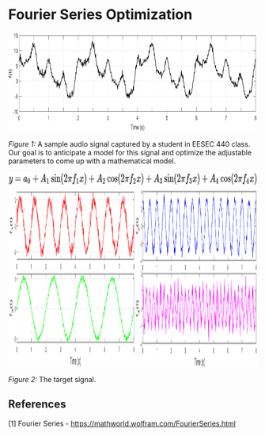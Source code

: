 # Fourier Series Optimization

<img src="figure/sample audio signal.png" alt="sample audio signal" height="200"/>

*Figure 1:* A sample audio signal captured by a student in EESEC 440 class. Our goal is to anticipate a model for this signal and optimize the adjustable parameters to come up with a mathematical model.

<img src="math/fourier anticipated model single line.JPG" alt="fourier series anticipated model" height="30"/>

<img src="figure/fourier series components.png" alt="fourier series components" height="360"/>

*Figure 2:* The target signal.
## References
[1] Fourier Series - https://mathworld.wolfram.com/FourierSeries.html</br>
